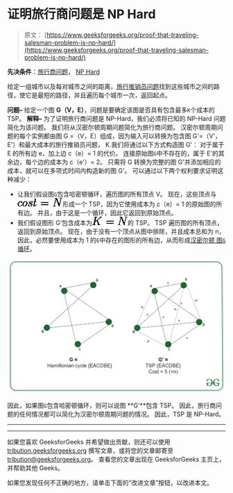 # 证明旅行商问题是 NP Hard

> 原文： [https://www.geeksforgeeks.org/proof-that-traveling-salesman-problem-is-np-hard/](https://www.geeksforgeeks.org/proof-that-traveling-salesman-problem-is-np-hard/)

**先决条件**：[旅行商问题](https://www.geeksforgeeks.org/travelling-salesman-problem-set-1/)， [NP Hard](https://www.geeksforgeeks.org/difference-between-np-hard-and-np-complete-problem/)

给定一组城市以及每对城市之间的距离，[旅行推销员问题](https://www.geeksforgeeks.org/travelling-salesman-problem-set-1/)找到这些城市之间的路径，使它是最短的路径，并且遍历每个城市一次，返回起点。

**问题–** 给定一个图 **G（V，E）**，问题是要确定该图是否具有包含最多`K`个成本的 TSP。
**解释–**
为了证明旅行商问题是 NP-Hard，我们必须将已知的 NP-Hard 问题简化为该问题。 我们将从汉密尔顿周期问题简化为旅行商问题。
汉密尔顿周期问题的每个实例都由图 G =（V，E）组成，因为输入可以转换为包含图 G'=（V'，E'）和最大成本的旅行推销员问题， K.我们将通过以下方式构造图 G'：
对于属于 E 的所有边 e，加上边 c（e）= 1 的代价。 连接原始图`G`中不存在的，属于 E'的其余边，每个边的成本为 c（e'）= 2。
只需将 G 转换为完整的图 G'并添加相应的成本，就可以在多项式时间内构造新的图 G'。 可以通过以下两个权利要求证明这种减少：

*   让我们假设图`G`包含哈密顿循环，遍历图的所有顶点 V。 现在，这些顶点与![cost = N](img/09734fc299eb3822a566a05457bdb22d.png "Rendered by QuickLaTeX.com")形成一个 TSP，因为它使用成本为 c（e）= 1 的原始图的所有边。 并且，由于这是一个循环，因此它返回到原始顶点。
*   我们假设图形 G’包含成本为![K = N](img/aa04ec8580a82f5d6a6aba255beae14d.png "Rendered by QuickLaTeX.com")的 TSP。 TSP 遍历图的所有顶点，返回到原始顶点。 现在，由于没有一个顶点从图中排除，并且成本总和为 n，因此，必然要使用成本为 1 的`E`中存在的图形的所有边，从而形成[汉密尔顿 图`G`循环](https://www.geeksforgeeks.org/hamiltonian-cycle-backtracking-6/)。

[![](img/193acfe4410481310df5bf4672444aa7.png)](https://media.geeksforgeeks.org/wp-content/uploads/20200601165759/tsp1.jpg)

因此，如果图`G`包含哈密顿循环，则可以说图 **G'**包含 TSP。 因此，旅行商问题的任何情况都可以简化为汉密尔顿周期问题的情况。 因此，TSP 是 NP-Hard。



* * *

* * *

如果您喜欢 GeeksforGeeks 并希望做出贡献，则还可以使用 [tribution.geeksforgeeks.org](https://contribute.geeksforgeeks.org/) 撰写文章，或将您的文章邮寄至 tribution@geeksforgeeks.org。 查看您的文章出现在 GeeksforGeeks 主页上，并帮助其他 Geeks。

如果您发现任何不正确的地方，请单击下面的“改进文章”按钮，以改进本文。